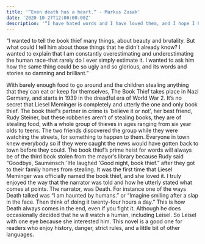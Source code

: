```yaml
---
title: '“Even death has a heart.” - Markus Zusak'
date: '2020-10-27T12:00:00.00Z'
description: '“I have hated words and I have loved them, and I hope I have made them right.”'
---
```


“I wanted to tell the book thief many things, about beauty and brutality. But what could I tell him about those things that he didn’t already know? I wanted to explain that I am constantly overestimating and underestimating the human race-that rarely do I ever simply estimate it. I wanted to ask him how the same thing could be so ugly and so glorious, and its words and stories so damning and brilliant.”

With barely enough food to go around and the children stealing anything that they can eat or keep for themselves, The Book Thief takes place in Nazi Germany, and starts in 1939 in the dreadful era of World War 2. It’s no secret that Liesel Meminger is completely and utterly the one and only book thief. The book thief’s partner in crime is ‘believe it or not’, her best friend, Rudy Steiner, but these robberies aren’t of stealing books, they are of stealing food, with a whole group of thieves in ages ranging from six year olds to teens. The two friends discovered the group while they were watching the streets, for something to happen to them. Everyone in town knew everybody so if they were caught the news would have gotten back to town before they could. The book thief’s prime heist for words will always be of the third book stolen from the mayor’s library because Rudy said “Goodbye, Saumensch.’ He laughed ‘Good night, book thief.” after they got to their family homes from stealing. It was the first time that Liesel Meminger was officially named the book thief, and she loved it.
I truly enjoyed the way that the narrator was told and how he utterly stated what comes at points. The narrator, was Death. For instance one of the ways Death talked was “I am haunted by humans.” or “Imagine smiling after a slap in the face. Then think of doing it twenty-four hours a day.” This is how Death always comes in the end, even if you fight it. Although he does occasionally decided that he will watch a human, including Leisel. So Leisel with one eye because she interested him. This novel is a good one for readers who enjoy history, danger, strict rules, and a little bit of other languages.
